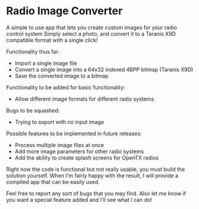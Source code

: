 # Radio Image Converter
A simple to use app that lets you create custom images for your radio control system
Simply select a photo, and convert it to a Taranis X9D compatible format with a single click!

Functionality thus far:
- Import a single image file
- Convert a single image into a 64x32 indexed 4BPP bitmap (Taranis X9D)
- Save the converted image to a bitmap

Functionality to be added for basic functionality:
- Allow different image formats for different radio systems

Bugs to be squashed:
- Trying to export with no input image

Possible features to be implemented in future releases:
- Process multiple image files at once
- Add more image parameters for other radio systems
- Add the ability to create splash screens for OpenTX radios

Right now the code is functional but not really usable, you must build the solution yourself. 
When I'm fairly happy with the result, I will provide a compiled app that can be easily used. 

Feel free to report any sort of bugs that you may find. Also let me know if you want a special feature added and I'll see what I can do!

